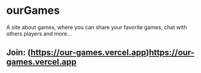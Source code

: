 # ourGames
A site about games, where you can share your favorite games, chat with others players and more...

## Join: (https://our-games.vercel.app)https://our-games.vercel.app
